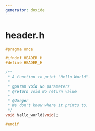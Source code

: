 ```yaml
---
generator: doxide
---
```



# header.h



<style>
.linenodiv pre span {padding-left:4px;padding-right:4px}
</style>

```cpp linenums="1"
#pragma once

#ifndef HEADER_H
#define HEADER_H

/**
 * A function to print "Hello World".
 *
 * @param void No parameters
 * @return void No return value
 *
 * @danger
 * We don't know where it prints to.
 */
void hello_world(void);

#endif

```

